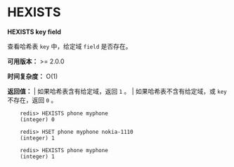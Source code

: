 # HEXISTS


**HEXISTS key field**

查看哈希表 ``key`` 中，给定域 ``field`` 是否存在。

**可用版本：**
    >= 2.0.0

**时间复杂度：**
    O(1)

**返回值：**
    | 如果哈希表含有给定域，返回 ``1`` 。
    | 如果哈希表不含有给定域，或 ``key`` 不存在，返回 ``0`` 。

```
    redis> HEXISTS phone myphone
    (integer) 0

    redis> HSET phone myphone nokia-1110
    (integer) 1

    redis> HEXISTS phone myphone
    (integer) 1
```